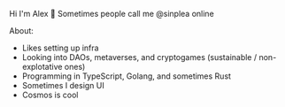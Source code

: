 Hi I'm Alex 👋 Sometimes people call me @sinplea online

About:
* Likes setting up infra
* Looking into DAOs, metaverses, and cryptogames (sustainable / non-explotative ones)
* Programming in TypeScript, Golang, and sometimes Rust
* Sometimes I design UI
* Cosmos is cool

<!---
sinplea/sinplea is a ✨ special ✨ repository because its `README.md` (this file) appears on your GitHub profile.
You can click the Preview link to take a look at your changes.
--->
